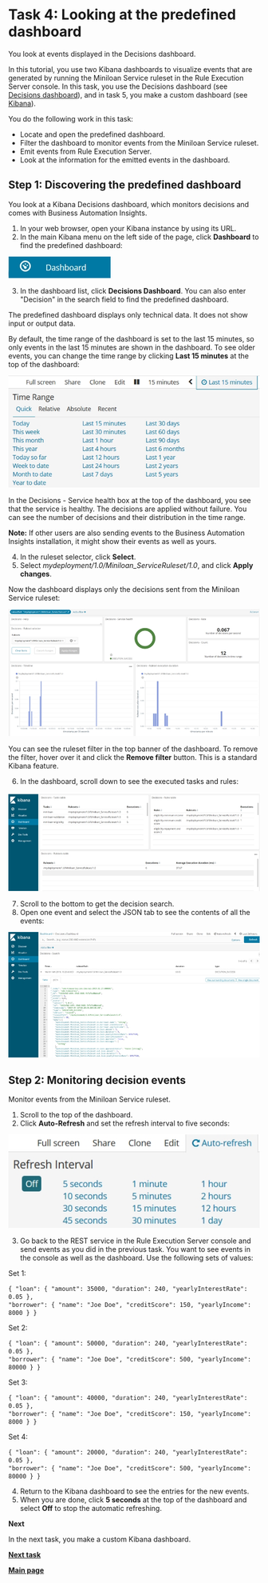 # Task 4: Looking at the predefined dashboard

You look at events displayed in the Decisions dashboard.

In this tutorial, you use two Kibana dashboards to visualize events that are generated by running the Miniloan Service ruleset in the Rule Execution Server console. In this task, you use the Decisions dashboard (see [Decisions dashboard](https://www.ibm.com/support/knowledgecenter/SSYHZ8_18.0.x/com.ibm.dba.bai/topics/con_bai_odm_dashboards.html)), and in task 5, you make a custom dashboard (see [Kibana](https://www.elastic.co/products/kibana)).

You do the following work in this task:
-   Locate and open the predefined dashboard.
-   Filter the dashboard to monitor events from the Miniloan Service ruleset.
-   Emit events from Rule Execution Server.
-   Look at the information for the emitted events in the dashboard.

## Step 1: Discovering the predefined dashboard

You look at a Kibana Decisions dashboard, which monitors decisions and comes with Business Automation Insights.

1.   In your web browser, open your Kibana instance by using its URL. 
2.   In the main Kibana menu on the left side of the page, click **Dashboard** to find the predefined dashboard:

![Image shows dashboard button.](../gs_images/scrn_dash.jpg)

3.   In the dashboard list, click **Decisions Dashboard**. You can also enter "Decision" in the search field to find the predefined dashboard.

The predefined dashboard displays only technical data. It does not show input or output data. 

By default, the time range of the dashboard is set to the last 15 minutes, so only events in the last 15 minutes are shown in the dashboard. To see older events, you can change the time range by clicking **Last 15 minutes** at the top of the dashboard:

![Image shows time interval.](../gs_images/scrn_refreshtime.jpg)

In the Decisions - Service health box at the top of the dashboard, you see that the service is healthy. The decisions are applied without failure. You can see the number of decisions and their distribution in the time range.

**Note:** If other users are also sending events to the Business Automation Insights installation, it might show their events as well as yours.

4.   In the ruleset selector, click **Select**.
5.   Select *mydeployment/1.0/Miniloan_ServiceRuleset/1.0*, and click **Apply changes**. 

Now the dashboard displays only the decisions sent from the Miniloan Service ruleset:

![Image shows default dashboard.](../gs_images/scrn_defaultdash.jpg)

You can see the ruleset filter in the top banner of the dashboard. To remove the filter, hover over it and click the **Remove filter** button. This is a standard Kibana feature. 

6.   In the dashboard, scroll down to see the executed tasks and rules:

![Image shows tasks and rules.](../gs_images/scrn_tasksrules.jpg)

7.   Scroll to the bottom to get the decision search.
8.   Open one event and select the JSON tab to see the contents of all the events:

![Image shows events.](../gs_images/scrn_json.jpg)

## Step 2: Monitoring decision events

Monitor events from the Miniloan Service ruleset.

1.   Scroll to the top of the dashboard.
2.   Click **Auto-Refresh** and set the refresh interval to five seconds:

![Image shows refresh time.](../gs_images/scrn_refreshtime2.jpg)

3.   Go back to the REST service in the Rule Execution Server console and send events as you did in the previous task. You want to see events in the console as well as the dashboard. Use the following sets of values:

Set 1:

    { "loan": { "amount": 35000, "duration": 240, "yearlyInterestRate": 0.05 },
    "borrower": { "name": "Joe Doe", "creditScore": 150, "yearlyIncome": 8000 } }

Set 2:

    { "loan": { "amount": 50000, "duration": 240, "yearlyInterestRate": 0.05 },
    "borrower": { "name": "Joe Doe", "creditScore": 500, "yearlyIncome": 80000 } }

Set 3:

    { "loan": { "amount": 40000, "duration": 240, "yearlyInterestRate": 0.05 },
    "borrower": { "name": "Joe Doe", "creditScore": 150, "yearlyIncome": 8000 } }

Set 4:

    { "loan": { "amount": 20000, "duration": 240, "yearlyInterestRate": 0.05 },
    "borrower": { "name": "Joe Doe", "creditScore": 500, "yearlyIncome": 80000 } }

4.   Return to the Kibana dashboard to see the entries for the new events.
5.   When you are done, click **5 seconds** at the top of the dashboard and select **Off** to stop the automatic refreshing.

**Next**

In the next task, you make a custom Kibana dashboard. 

[**Next task**](../gs_topics/tut_bai_gs_custom_lsn.md)

[**Main page**](../README.md)

